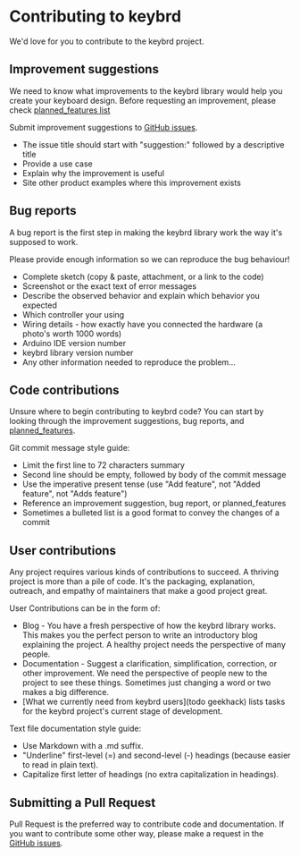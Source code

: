 Contributing to keybrd
======================
We'd love for you to contribute to the keybrd project.

Improvement suggestions
-----------------------
We need to know what improvements to the keybrd library would help you create your keyboard design.
Before requesting an improvement, please check [planned_features list](doc/planned_features.md)

Submit improvement suggestions to [GitHub issues](https://github.com/wolfv6/Keybrd/issues).
* The issue title should start with "suggestion:" followed by a descriptive title
* Provide a use case
* Explain why the improvement is useful
* Site other product examples where this improvement exists

Bug reports
-----------
A bug report is the first step in making the keybrd library work the way it's supposed to work.

Please provide enough information so we can reproduce the bug behaviour!
* Complete sketch (copy & paste, attachment, or a link to the code)
* Screenshot or the exact text of error messages
* Describe the observed behavior and explain which behavior you expected
* Which controller your using
* Wiring details - how exactly have you connected the hardware (a photo's worth 1000 words)
* Arduino IDE version number
* keybrd library version number
* Any other information needed to reproduce the problem...

Code contributions
------------------
Unsure where to begin contributing to keybrd code?
You can start by looking through the improvement suggestions, bug reports, and [planned_features](doc/planned_features.md).

Git commit message style guide:
* Limit the first line to 72 characters summary
* Second line should be empty, followed by body of the commit message
* Use the imperative present tense (use "Add feature", not "Added feature", not "Adds feature")
* Reference an improvement suggestion, bug report, or planned_features
* Sometimes a bulleted list is a good format to convey the changes of a commit

User contributions
------------------
Any project requires various kinds of contributions to succeed.
A thriving project is more than a pile of code.
It's the packaging, explanation, outreach, and empathy of maintainers that make a good project great.

User Contributions can be in the form of:
* Blog - You have a fresh perspective of how the keybrd library works.
This makes you the perfect person to write an introductory blog explaining the project.
A healthy project needs the perspective of many people.
* Documentation - Suggest a clarification, simplification, correction, or other improvement.
We need the perspective of people new to the project to see these things.
Sometimes just changing a word or two makes a big difference.
* [What we currently need from keybrd users](todo geekhack) lists tasks for the keybrd project's current stage of development.

Text file documentation style guide:
* Use Markdown with a .md suffix.
* "Underline" first-level (=) and second-level (-) headings (because easier to read in plain text).
* Capitalize first letter of headings (no extra capitalization in headings).

Submitting a Pull Request
-------------------------
Pull Request is the preferred way to contribute code and documentation.
If you want to contribute some other way, please make a request in the [GitHub issues](https://github.com/wolfv6/Keybrd/issues).

